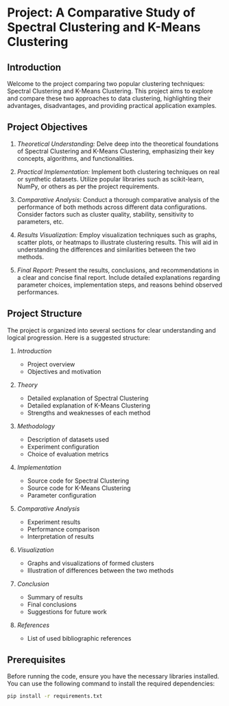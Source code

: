# Project: A Comparative Study of Spectral Clustering and K-Means Clustering

## Introduction

Welcome to the project comparing two popular clustering techniques: Spectral Clustering and K-Means Clustering. This project aims to explore and compare these two approaches to data clustering, highlighting their advantages, disadvantages, and providing practical application examples.

## Project Objectives

1. *Theoretical Understanding:* Delve deep into the theoretical foundations of Spectral Clustering and K-Means Clustering, emphasizing their key concepts, algorithms, and functionalities.

2. *Practical Implementation:* Implement both clustering techniques on real or synthetic datasets. Utilize popular libraries such as scikit-learn, NumPy, or others as per the project requirements.

3. *Comparative Analysis:* Conduct a thorough comparative analysis of the performance of both methods across different data configurations. Consider factors such as cluster quality, stability, sensitivity to parameters, etc.

4. *Results Visualization:* Employ visualization techniques such as graphs, scatter plots, or heatmaps to illustrate clustering results. This will aid in understanding the differences and similarities between the two methods.

5. *Final Report:* Present the results, conclusions, and recommendations in a clear and concise final report. Include detailed explanations regarding parameter choices, implementation steps, and reasons behind observed performances.

## Project Structure

The project is organized into several sections for clear understanding and logical progression. Here is a suggested structure:

1. *Introduction*
   - Project overview
   - Objectives and motivation

2. *Theory*
   - Detailed explanation of Spectral Clustering
   - Detailed explanation of K-Means Clustering
   - Strengths and weaknesses of each method

3. *Methodology*
   - Description of datasets used
   - Experiment configuration
   - Choice of evaluation metrics

4. *Implementation*
   - Source code for Spectral Clustering
   - Source code for K-Means Clustering
   - Parameter configuration

5. *Comparative Analysis*
   - Experiment results
   - Performance comparison
   - Interpretation of results

6. *Visualization*
   - Graphs and visualizations of formed clusters
   - Illustration of differences between the two methods

7. *Conclusion*
   - Summary of results
   - Final conclusions
   - Suggestions for future work

8. *References*
   - List of used bibliographic references

## Prerequisites

Before running the code, ensure you have the necessary libraries installed. You can use the following command to install the required dependencies:

```bash
pip install -r requirements.txt